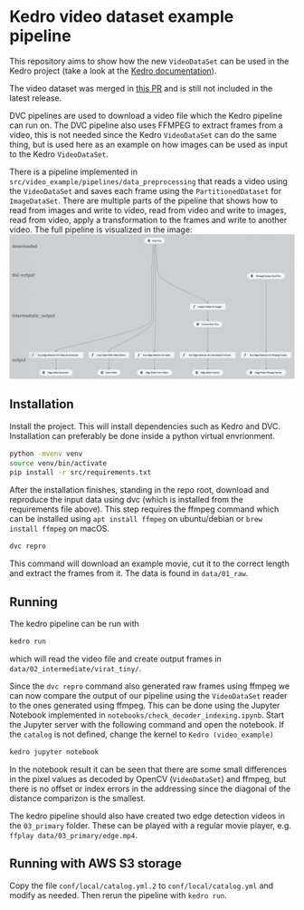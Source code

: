 # Kedro video dataset example pipeline

This repository aims to show how the new `VideoDataSet` can be used in the Kedro project (take a look at the [Kedro documentation](https://kedro.readthedocs.io)).

The video dataset was merged in [this PR](https://github.com/kedro-org/kedro/pull/1312) and is still not included in the latest release.

DVC pipelines are used to download a video file which the Kedro pipeline can run on. The DVC pipeline also uses FFMPEG to extract frames from a video, this is not needed since the Kedro `VideoDataSet` can do the same thing, but is used here as an example on how images can be used as input to the Kedro `VideoDataSet`.

There is a pipeline implemented in `src/video_example/pipelines/data_preprocessing` that reads a video using the `VideoDataSet` and saves each frame using the `PartitionedDataset` for `ImageDataSet`. There are multiple parts of the pipeline that shows how to read from images and write to video, read from video and write to images, read from video, apply a transformation to the frames and write to another video. The full pipeline is visualized in the image:
![Kedro pipeline image](.images/pipeline.png)

## Installation

Install the project. This will install dependencies such as Kedro and DVC. Installation can preferably be done inside a python virtual envrionment.
```bash
python -mvenv venv
source venv/bin/activate
pip install -r src/requirements.txt
```

After the installation finishes, standing in the repo root, download and reproduce the input data using dvc (which is installed from the requirements file above). This step requires the ffmpeg command which can be installed using `apt install ffmpeg` on ubuntu/debian or `brew install ffmpeg` on macOS.
```bash
dvc repro
```

This command will download an example movie, cut it to the correct length and extract the frames from it. The data is found in `data/01_raw`.

## Running

The kedro pipeline can be run with
```bash
kedro run
```
which will read the video file and create output frames in `data/02_intermediate/virat_tiny/`.

Since the `dvc repro` command also generated raw frames using ffmpeg we can now compare the output of our pipeline using the `VideoDataSet` reader to the ones generated using ffmpeg. This can be done using the Jupyter Notebook implemented in `notebooks/check_decoder_indexing.ipynb`. Start the Jupyter server with the following command and open the notebook. If the `catalog` is not defined, change the kernel to `Kedro (video_example)`
```bash
kedro jupyter notebook
```

In the notebook result it can be seen that there are some small differences in the pixel values as decoded by OpenCV (`VideoDataSet`) and ffmpeg, but there is no offset or index errors in the addressing since the diagonal of the distance comparizon is the smallest.

The kedro pipeline should also have created two edge detection videos in the `03_primary` folder. These can be played with a regular movie player, e.g. `ffplay data/03_primary/edge.mp4`.

## Running with AWS S3 storage
Copy the file `conf/local/catalog.yml.2` to `conf/local/catalog.yml` and modify as needed. Then rerun the pipeline with `kedro run`.
